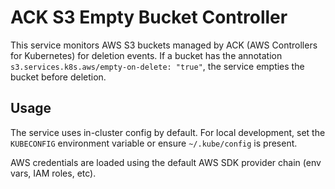 # ACK S3 Empty Bucket Controller

This service monitors AWS S3 buckets managed by ACK (AWS Controllers for Kubernetes) for deletion events. If a bucket has the annotation `s3.services.k8s.aws/empty-on-delete: "true"`, the service empties the bucket before deletion.

## Usage

The service uses in-cluster config by default. For local development, set the `KUBECONFIG` environment variable or ensure `~/.kube/config` is present.

AWS credentials are loaded using the default AWS SDK provider chain (env vars, IAM roles, etc).

